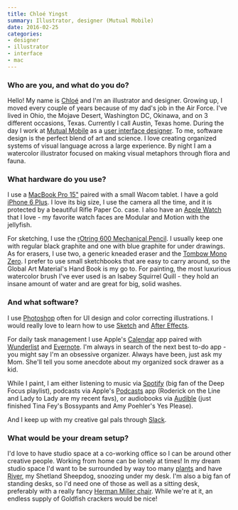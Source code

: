 ```yaml
---
title: Chloé Yingst
summary: Illustrator, designer (Mutual Mobile)
date: 2016-02-25
categories:
- designer
- illustrator
- interface
- mac
---
```


### Who are you, and what do you do?

Hello! My name is [Chloé](http://chloedraws.com/ "Chloé's website.") and I'm an illustrator and designer. Growing up, I moved every couple of years because of my dad's job in the Air Force. I've lived in Ohio, the Mojave Desert, Washington DC, Okinawa, and on 3 different occasions, Texas. Currently I call Austin, Texas home. During the day I work at [Mutual Mobile](http://mutualmobile.com/ "A tech agency in Texas.") as a [user interface designer](http://www.chloemade.com/ "Chloé's design site."). To me, software design is the perfect blend of art and science. I love creating organized systems of visual language across a large experience. By night I am a watercolor illustrator focused on making visual metaphors through flora and fauna.

### What hardware do you use?

I use a [MacBook Pro 15"][macbook-pro] paired with a small Wacom tablet. I have a gold [iPhone 6 Plus][iphone-6-plus]. I love its big size, I use the camera all the time, and it is protected by a beautiful Rifle Paper Co. case. I also have an [Apple Watch][apple-watch] that I love - my favorite watch faces are Modular and Motion with the jellyfish. 

For sketching, I use the [rOtring 600 Mechanical Pencil][600]. I usually keep one with regular black graphite and one with blue graphite for under drawings. As for erasers, I use two, a generic kneaded eraser and the [Tombow Mono Zero][zero]. I prefer to use small sketchbooks that are easy to carry around, so the Global Art Material's Hand Book is my go to. For painting, the most luxurious watercolor brush I've ever used is an Isabey Squirrel Quill - they hold an insane amount of water and are great for big, solid washes.

### And what software?

I use [Photoshop][] often for UI design and color correcting illustrations. I would really love to learn how to use [Sketch][] and [After Effects][after-effects].

For daily task management I use Apple's [Calendar][ical] app paired with [Wunderlist][] and [Evernote][]. I'm always in search of the next best to-do app - you might say I'm an obsessive organizer. Always have been, just ask my Mom. She'll tell you some anecdote about my organized sock drawer as a kid.

While I paint, I am either listening to music via [Spotify][] (big fan of the Deep Focus playlist), podcasts via Apple's [Podcasts][podcasts-ios] app (Roderick on the Line and Lady to Lady are my recent favs), or audiobooks via [Audible][] (just finished Tina Fey's Bossypants and Amy Poehler's Yes Please).

And I keep up with my creative gal pals through [Slack][].

### What would be your dream setup?

I'd love to have studio space at a co-working office so I can be around other creative people. Working from home can be lonely at times! In my dream studio space I'd want to be surrounded by way too many [plants](https://www.instagram.com/p/5A79NSgxPH/ "Chloé's Instagram photo of bugs and plants.") and have [River](https://www.instagram.com/p/467bXSAxCV/ "Chloé's Instagram photo of her sheepdog."), my Shetland Sheepdog, snoozing under my desk. I'm also a big fan of standing desks, so I'd need one of those as well as a sitting desk, preferably with a really fancy [Herman Miller chair][mirra]. While we're at it, an endless supply of Goldfish crackers would be nice!

[600]: http://web.archive.org/web/20220129093600/https://www.rotring.com/us/mechanical-pencils/290-rotring-600-mechanical-pencil-3501178523096.html "A mechanical pencil."
[after-effects]: https://www.adobe.com/products/aftereffects.html "Motion graphics and video editing software."
[apple-watch]: https://www.apple.com/watch/ "A smartwatch."
[audible]: https://www.audible.com/ "An audio books service."
[evernote]: https://evernote.com/ "Online software for capturing notes."
[ical]: https://en.wikipedia.org/wiki/Calendar_(Apple) "The calendar software included with macOS."
[iphone-6-plus]: https://en.wikipedia.org/wiki/IPhone_6 "A large smartphone."
[macbook-pro]: https://www.apple.com/macbook-pro/ "A laptop."
[mirra]: http://www.hermanmiller.com/products/seating/performance-work-chairs/mirra-chairs.html "An ergonomic work chair."
[photoshop]: https://www.adobe.com/products/photoshop.html "A bitmap image editor."
[podcasts-ios]: https://itunes.apple.com/us/app/podcasts/id525463029 "An app for listening to podcasts."
[sketch]: https://www.sketchapp.com/ "A vector drawing application for Mac OS X."
[slack]: https://slack.com/ "A collaboration service."
[spotify]: https://www.spotify.com/us/ "A music streaming service."
[wunderlist]: http://web.archive.org/web/20210128064548/https://www.wunderlist.com/ "A cloud-syncing to-do manager."
[zero]: https://www.amazon.com/Value-Tombow-Mono-Erasers-refills/dp/B00JNVWEUQ/ "An eraser."
